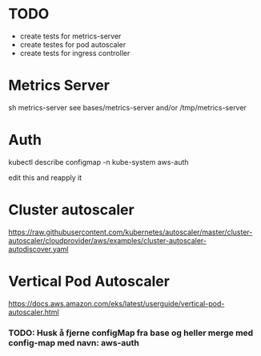 # TODO 
- create tests for metrics-server
- create testes for pod autoscaler 
- create tests for ingress controller

# Metrics Server
sh metrics-server
see bases/metrics-server and/or /tmp/metrics-server

# Auth
kubectl describe configmap -n kube-system aws-auth

edit this and reapply it


# Cluster autoscaler
https://raw.githubusercontent.com/kubernetes/autoscaler/master/cluster-autoscaler/cloudprovider/aws/examples/cluster-autoscaler-autodiscover.yaml


# Vertical Pod Autoscaler
https://docs.aws.amazon.com/eks/latest/userguide/vertical-pod-autoscaler.html


### TODO: Husk å fjerne configMap fra base og heller merge med config-map med navn: aws-auth